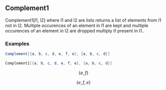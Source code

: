 ##  Complement1 

Complement1[l1, l2] where l1 and l2 are lists returns a list of elements from l1 not in l2. Multiple occurences of an element in l1 are kept and multiple occurences of an element in l2 are dropped multiply if present in l1..

###  Examples 

```mathematica
Complement[{a, b, c, d, e, f, e}, {a, b, c, d}] 
 
Complement1[{a, b, c, d, e, f, e}, {a, b, c, d}]
```

$$\{e,f\}$$

$$\{e,f,e\}$$